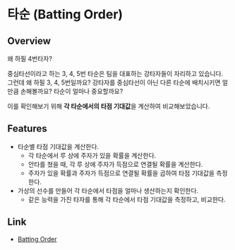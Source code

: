 # 타순 (Batting Order)

## Overview
왜 하필 4번타자?
   
중심타선이라고 하는 3, 4, 5번 타순은 팀을 대표하는 강타자들이 자리하고 있습니다.   
그런데 왜 하필 3, 4, 5번일까요? 강타자를 중심타선이 아닌 다른 타순에 배치시키면 얼만큼 손해볼까요? 타순이 얼마나 중요할까요?   
   
이를 확인해보기 위해 **각 타순에서의 타점 기대값**을 계산하여 비교해보았습니다.



## Features
- 타순별 타점 기대값을 계산한다.
  - 각 타순에서 루 상에 주자가 있을 확률을 계산한다.
  - 안타를 쳤을 때, 각 루 상에 주자가 득점으로 연결될 확률을 계산한다.
  - 주자가 있을 확률과 주자가 득점으로 연결될 확률을 곱하여 타점 기대값을 측정한다.
- 가상의 선수를 만들어 각 타순에서 타점을 얼마나 생산하는지 확인한다.
  - 같은 능력을 가진 타자를 통해 각 타순에서 타점 기대값을 측정하고, 비교한다.


## Link
* [Batting Order](https://github.com/pcw789/mlb_statcast/blob/main/batting_order/batter_lineup.ipynb)
